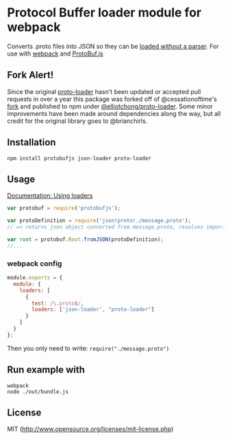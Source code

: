 # Protocol Buffer loader module for webpack

Converts .proto files into JSON so they can be [loaded without a parser](https://github.com/dcodeIO/ProtoBuf.js/wiki/Builder#using-json-without-the-proto-parser). For use with [webpack](http://webpack.github.io/docs/) and [ProtoBuf.js](https://github.com/dcodeIO/ProtoBuf.js)

## Fork Alert!
Since the original [proto-loader](https://github.com/brianchirls/proto-loader) hasn't been updated or accepted pull requests in over a year this package was forked off of @cessationoftime's [fork](https://github.com/cessationoftime/proto-loader) and published to npm under [@elliotchong/proto-loader](https://www.npmjs.com/package/@elliotchong/proto-loader). Some minor improvements have been made around dependencies along the way, but all credit for the original library goes to @brianchirls.

## Installation
`npm install protobufjs json-loader proto-loader`

## Usage

[Documentation: Using loaders](http://webpack.github.io/docs/using-loaders.html)

``` javascript
var protobuf = require('protobufjs');

var protoDefinition = require('json!proto!./message.proto');
// => returns json object converted from message.proto, resolves imports

var root = protobuf.Root.fromJSON(protoDefinition);
//...
```

### webpack config

``` javascript
module.exports = {
  module: {
    loaders: [
      {
        test: /\.proto$/,
        loaders: ['json-loader', "proto-loader"]
      }
    ]
  }
};
```

Then you only need to write: `require("./message.proto")`

## Run example with

```
webpack
node ./out/bundle.js
```


## License
MIT (http://www.opensource.org/licenses/mit-license.php)
